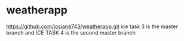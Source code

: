 # weatherapp
https://github.com/josiane743/weatherapp.git
ice task 3 is the master branch and ICE TASK 4 is the second master branch
